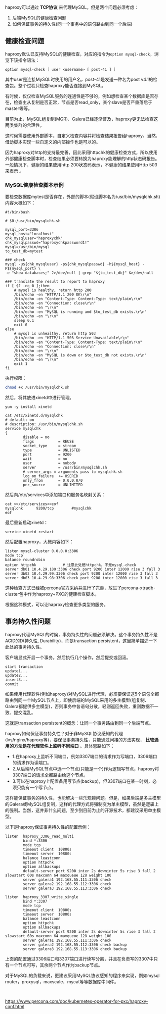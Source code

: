 haproxy可以通过 **TCP协议** 来代理MySQL。但是两个问题必须考虑：

1. 后端MySQL的健康检查问题
2. 如何保证事务的持久性(同一个事务中的语句路由到同一个后端)

## 健康检查问题

haproxy默认已支持MySQL的健康检查，对应的指令为`option mysql-check`，浏览下该指令语法：

```
option mysql-check [ user <username> [ post-41 ] ]
```

其中user是连接MySQL时使用的用户名，post-41是发送一种名为post v4.1的检查包。整个过程只检查haproxy能否连接到MySQL。

有时候，仅仅检查MySQL服务的连通性是不够的，例如想检查某个数据库是否存在，检查主从复制是否正常，节点是否read_only，某个slave是否严重落后于master等等。

目前为止，MySQL组复制(MGR)、Galera已经逐渐普及，haproxy更无法检查这两类集群的合理性。

这时候需要使用外部脚本，自定义检查内容并将检查结果报告给haproxy。当然，借助脚本实现一些自定义的内部操作也是可以的。

因为haproxy对http的支持最完善，因此采用httpchk的健康检查方式，所以使用外部健康检查脚本时，检查结果必须要转换为haproxy能理解的http状态码报告。一般情况下，健康的结果使用http 200状态码表示，不健康的结果使用Http 503来表示 。

### MySQL健康检查脚本示例

要检查数据库mytest是否存在，外部的脚本(假设脚本名为/usr/bin/mysqlchk.sh)内容大概如下：

```
#!/bin/bash

# $0:/usr/bin/mysqlchk.sh

mysql_port=3306
mysql_host="localhost"
chk_mysqluser="haproxychk"
chk_mysqlpasswd="haproxychkpassword1!"
mysql=/usr/bin/mysql
to_test_db=mytest

### check 
mysql -u${chk_mysqluser} -p${chk_mysqlpasswd} -h${mysql_host} -P${mysql_port} \ 
-e "show databases;" 2>/dev/null | grep "${to_test_db}" &>/dev/null

### translate the result to report to haproxy 
if [ $? -eq 0 ];then
    # mysql is healthy, return http 200 
    /bin/echo -en "HTTP/1.1 200 OK\r\n" 
    /bin/echo -en "Content-Type: Content-Type: text/plain\r\n" 
    /bin/echo -en "Connection: close\r\n" 
    /bin/echo -en "\r\n" 
    /bin/echo -en "MySQL is running and $to_test_db exists.\r\n" 
    /bin/echo -en "\r\n" 
    sleep 0.1
    exit 0
else
    # mysql is unhealthy, return http 503 
    /bin/echo -en "HTTP/1.1 503 Service Unavailable\r\n" 
    /bin/echo -en "Content-Type: Content-Type: text/plain\r\n" 
    /bin/echo -en "Connection: close\r\n" 
    /bin/echo -en "\r\n" 
    /bin/echo -en "MySQL is down or $to_test_db not exists.\r\n" 
    /bin/echo -en "\r\n" 
    exit 1
fi
```

执行权限：

```bash
chmod +x /usr/bin/mysqlchk.sh
```

然后，将其放进xinetd中进行管理。

```
yum -y install xinetd

cat /etc/xinetd.d/mysqlchk
# default: on
# description: /usr/bin/mysqlchk.sh
service mysqlchk
{
        disable = no
        flags           = REUSE
        socket_type     = stream
        type            = UNLISTED
        port            = 9200
        wait            = no
        user            = nobody
        server          = /usr/bin/mysqlchk.sh
        # server_args = arguments pass to mysqlchk.sh
        log_on_failure  += USERID
        only_from       = 0.0.0.0/0
        per_source      = UNLIMITED
```

然后向/etc/services中添加端口和服务名映射关系：

```
cat >>/etc/services<<eof
mysqlchk      9200/tcp        #mysqlchk
eof
```

最后重新启动xinetd：

```undefined
service xinetd restart
```

然后配置haproxy，大概内容如下：

```
listen mysql-cluster 0.0.0.0:3306
mode tcp
balance roundrobin
option httpchk            # 注意此处是httpchk，不是mysql-check
server db01 10.4.29.100:3306 check port 9200 inter 12000 rise 3 fall 3
server db02 10.4.29.99:3306 check port 9200 inter 12000 rise 3 fall 3
server db03 10.4.29.98:3306 check port 9200 inter 12000 rise 3 fall 3
```

这种检查方式已经被percona官方采纳并进行了完善，放进了percona-xtradb-cluster包中作为haproxy+PXC的健康检查脚本。

根据这种模式，可以让haproxy检查更多类型的服务。

## 事务持久性问题

haproxy代理MySQL的时候，事务持久性的问题必须解决。这个事务持久性不是ACID的D(持久性, Durability)，而是transaction persistent，这里简单描述一下此处的事务持久性。

客户端显式开启一个事务，然后执行几个操作，然后提交或回滚。

```
start transaction
update1...
update2...
insert3...
commit
```

如果使用代理软件(例如haproxy)对MySQL进行代理，必须要保证这5个语句全都路由到同一个MySQL节点上，即使后端的MySQL采用的多主模型(组复制、Galera都提供多主模型)，否则事务中各语句分散，轻则返回失败，重则数据不一致、提交混乱。

这就是transaction persistent的概念：让同一个事务路由到同一个后端节点。

haproxy如何保证事务持久性？对于非MySQL协议感知的代理(lvs/nginx/haproxy等)，要保证事务持久性，只能通过间接的方法实现， **比较通用的方法是在代理软件上监听不同端口** 。具体思路如下：

* 1.在haproxy上监听不同端口，例如3307端口的请求作为写端口，3306端口的请求作为读端口。
* 2.从后端MySQL节点中选一个节点(只能是一个)作为逻辑写节点，haproxy将3307端口的请求全都路由给这个节点。
* 3.可以在haproxy上配置备用写节点(backup)，但3307端口在某一时刻，必须只能有一个写节点。

这样能保证事务的持久性，也能解决一些乐观锁问题。但是，如果后端是多主模型的Galera或MySQL组复制，这样的代理方式将强制变为单主模型，虽然是逻辑上的强制。当然，这并非什么问题，至少到目前为止的开源技术，都建议采用单主模型。

以下是haproxy保证事务持久性的配置示例：

```
listen  haproxy_3306_read_multi
        bind *:3306
        mode tcp
        timeout client  10800s
        timeout server  10800s
        balance leastconn
        option httpchk
        option allbackups
        default-server port 9200 inter 2s downinter 5s rise 3 fall 2 slowstart 60s maxconn 64 maxqueue 128 weight 100
        server galera1 192.168.55.111:3306 check
        server galera2 192.168.55.112:3306 check
        server galera3 192.168.55.113:3306 check
 
listen  haproxy_3307_write_single
        bind *:3307
        mode tcp
        timeout client  10800s
        timeout server  10800s
        balance leastconn
        option httpchk
        option allbackups
        default-server port 9200 inter 2s downinter 5s rise 3 fall 2 slowstart 60s maxconn 64 maxqueue 128 weight 100
        server galera1 192.168.55.111:3306 check
        server galera2 192.168.55.112:3306 check backup
        server galera3 192.168.55.113:3306 check backup
```

上面的配置通过3306端口和3307端口进行读写分离，并且在负责写的3307中只有一个节点可写，其余两个节点作为backup节点。

对于MySQL的负载来说，更建议采用MySQL协议感知的程序来实现，例如mysql router，proxysql，maxscale，mycat等等数据库中间件。


<br />


https://www.percona.com/doc/kubernetes-operator-for-pxc/haproxy-conf.html